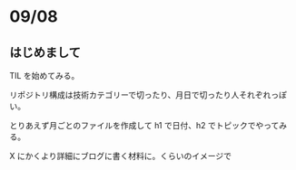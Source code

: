 # 09/08

## はじめまして

TIL を始めてみる。

リポジトリ構成は技術カテゴリーで切ったり、月日で切ったり人それぞれっぽい。

とりあえず月ごとのファイルを作成して h1 で日付、h2 でトピックでやってみる。  

X にかくより詳細にブログに書く材料に。くらいのイメージで
